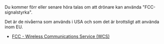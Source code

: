 Du kommer förr eller senare höra talas om att drönare kan använda "FCC-signalstyrka".

Det är de nivåerna som används i USA och som det är brottsligt att använda inom EU.

* [FCC - Wireless Communications Service (WCS)](https://www.fcc.gov/wireless/bureau-divisions/mobility-division/wireless-communications-service-wcs?fbclid=IwAR0KKv_VeWaPeQiIhm8Eu7hOzRwgtgru7qQXTiYCtgIB29UWlC0ShV6gufw)
